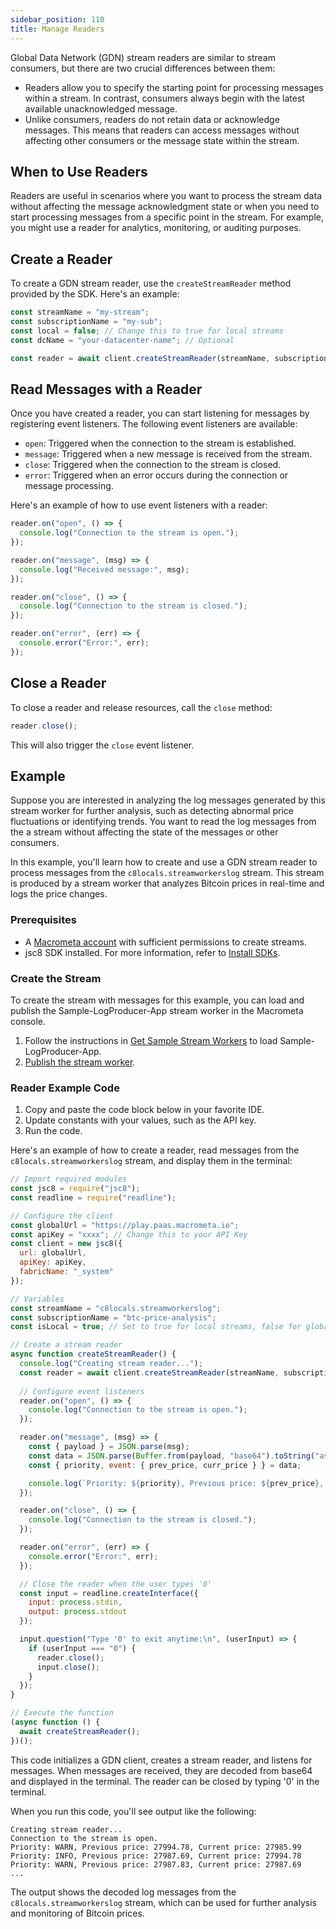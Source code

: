 ```yaml
---
sidebar_position: 110
title: Manage Readers
---
```


Global Data Network (GDN) stream readers are similar to stream consumers, but there are two crucial differences between them:

- Readers allow you to specify the starting point for processing messages within a stream. In contrast, consumers always begin with the latest available unacknowledged message.
- Unlike consumers, readers do not retain data or acknowledge messages. This means that readers can access messages without affecting other consumers or the message state within the stream.

## When to Use Readers

Readers are useful in scenarios where you want to process the stream data without affecting the message acknowledgment state or when you need to start processing messages from a specific point in the stream. For example, you might use a reader for analytics, monitoring, or auditing purposes.

## Create a Reader

To create a GDN stream reader, use the `createStreamReader` method provided by the SDK. Here's an example:

```javascript
const streamName = "my-stream";
const subscriptionName = "my-sub";
const local = false; // Change this to true for local streams
const dcName = "your-datacenter-name"; // Optional

const reader = await client.createStreamReader(streamName, subscriptionName, local, dcName);
```

## Read Messages with a Reader

Once you have created a reader, you can start listening for messages by registering event listeners. The following event listeners are available:

- `open`: Triggered when the connection to the stream is established.
- `message`: Triggered when a new message is received from the stream.
- `close`: Triggered when the connection to the stream is closed.
- `error`: Triggered when an error occurs during the connection or message processing.

Here's an example of how to use event listeners with a reader:

```javascript
reader.on("open", () => {
  console.log("Connection to the stream is open.");
});

reader.on("message", (msg) => {
  console.log("Received message:", msg);
});

reader.on("close", () => {
  console.log("Connection to the stream is closed.");
});

reader.on("error", (err) => {
  console.error("Error:", err);
});
```

## Close a Reader

To close a reader and release resources, call the `close` method:

```javascript
reader.close();
```

This will also trigger the `close` event listener.

## Example

Suppose you are interested in analyzing the log messages generated by this stream worker for further analysis, such as detecting abnormal price fluctuations or identifying trends. You want to read the log messages from the a stream without affecting the state of the messages or other consumers.

In this example, you'll learn how to create and use a GDN stream reader to process messages from the `c8locals.streamworkerslog` stream. This stream is produced by a stream worker that analyzes Bitcoin prices in real-time and logs the price changes.

### Prerequisites

- A [Macrometa account](https://auth-play.macrometa.io/) with sufficient permissions to create streams.
- jsc8 SDK installed. For more information, refer to [Install SDKs](../../sdks/install-sdks.md).

### Create the Stream

To create the stream with messages for this example, you can load and publish the Sample-LogProducer-App stream worker in the Macrometa console.

1. Follow the instructions in [Get Sample Stream Workers](../../cep/stream-worker-tasks/get-sample-stream-workers) to load Sample-LogProducer-App.
2. [Publish the stream worker](../../cep/stream-worker-tasks/publish-unpublish-stream-workers.md).

### Reader Example Code

1. Copy and paste the code block below in your favorite IDE.
1. Update constants with your values, such as the API key.
1. Run the code.

Here's an example of how to create a reader, read messages from the `c8locals.streamworkerslog` stream, and display them in the terminal:

```javascript
// Import required modules
const jsc8 = require("jsc8");
const readline = require("readline");

// Configure the client
const globalUrl = "https://play.paas.macrometa.io";
const apiKey = "xxxx"; // Change this to your API Key
const client = new jsc8({
  url: globalUrl,
  apiKey: apiKey,
  fabricName: "_system"
});

// Variables
const streamName = "c8locals.streamworkerslog";
const subscriptionName = "btc-price-analysis";
const isLocal = true; // Set to true for local streams, false for global streams

// Create a stream reader
async function createStreamReader() {
  console.log("Creating stream reader...");
  const reader = await client.createStreamReader(streamName, subscriptionName, isLocal);
  
  // Configure event listeners
  reader.on("open", () => {
    console.log("Connection to the stream is open.");
  });

  reader.on("message", (msg) => {
    const { payload } = JSON.parse(msg);
    const data = JSON.parse(Buffer.from(payload, "base64").toString("ascii"));
    const { priority, event: { prev_price, curr_price } } = data;

    console.log(`Priority: ${priority}, Previous price: ${prev_price}, Current price: ${curr_price}`);
  });

  reader.on("close", () => {
    console.log("Connection to the stream is closed.");
  });

  reader.on("error", (err) => {
    console.error("Error:", err);
  });

  // Close the reader when the user types '0'
  const input = readline.createInterface({
    input: process.stdin,
    output: process.stdout
  });

  input.question("Type '0' to exit anytime:\n", (userInput) => {
    if (userInput === "0") {
      reader.close();
      input.close();
    }
  });
}

// Execute the function
(async function () {
  await createStreamReader();
})();
```

This code initializes a GDN client, creates a stream reader, and listens for messages. When messages are received, they are decoded from base64 and displayed in the terminal. The reader can be closed by typing '0' in the terminal.

When you run this code, you'll see output like the following:

```
Creating stream reader...
Connection to the stream is open.
Priority: WARN, Previous price: 27994.78, Current price: 27985.99
Priority: INFO, Previous price: 27987.69, Current price: 27994.78
Priority: WARN, Previous price: 27987.83, Current price: 27987.69
...
```

The output shows the decoded log messages from the `c8locals.streamworkerslog` stream, which can be used for further analysis and monitoring of Bitcoin prices.
